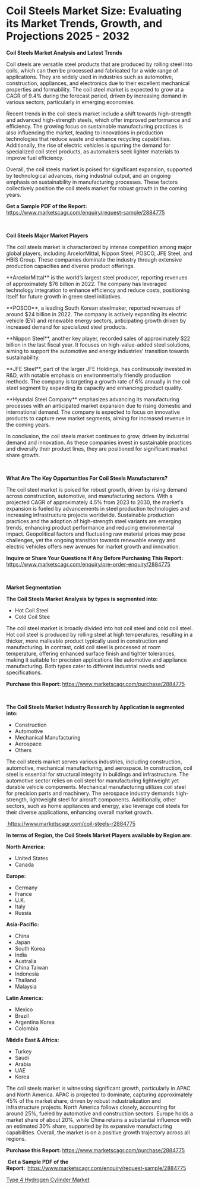 <p><h1>Coil Steels Market Size: Evaluating its Market Trends, Growth, and Projections 2025 - 2032</h1></p><p><strong>Coil Steels Market Analysis and Latest Trends</strong></p>
<p><p>Coil steels are versatile steel products that are produced by rolling steel into coils, which can then be processed and fabricated for a wide range of applications. They are widely used in industries such as automotive, construction, appliances, and electronics due to their excellent mechanical properties and formability. The coil steel market is expected to grow at a CAGR of 9.4% during the forecast period, driven by increasing demand in various sectors, particularly in emerging economies.</p><p>Recent trends in the coil steels market include a shift towards high-strength and advanced high-strength steels, which offer improved performance and efficiency. The growing focus on sustainable manufacturing practices is also influencing the market, leading to innovations in production technologies that reduce waste and enhance recycling capabilities. Additionally, the rise of electric vehicles is spurring the demand for specialized coil steel products, as automakers seek lighter materials to improve fuel efficiency.</p><p>Overall, the coil steels market is poised for significant expansion, supported by technological advances, rising industrial output, and an ongoing emphasis on sustainability in manufacturing processes. These factors collectively position the coil steels market for robust growth in the coming years.</p></p>
<p><strong>Get a Sample PDF of the Report:&nbsp;</strong> <a href="https://www.marketscagr.com/enquiry/request-sample/2884775?utm_campaign=2194&utm_medium=2&utm_source=Github&utm_content=ia&utm_term=13032025&utm_id=coil-steels">https://www.marketscagr.com/enquiry/request-sample/2884775</a></p>
<p>&nbsp;</p>
<p><strong>Coil Steels Major Market Players</strong></p>
<p><p>The coil steels market is characterized by intense competition among major global players, including ArcelorMittal, Nippon Steel, POSCO, JFE Steel, and HBIS Group. These companies dominate the industry through extensive production capacities and diverse product offerings.</p><p>**ArcelorMittal** is the world’s largest steel producer, reporting revenues of approximately $76 billion in 2022. The company has leveraged technology integration to enhance efficiency and reduce costs, positioning itself for future growth in green steel initiatives.</p><p>**POSCO**, a leading South Korean steelmaker, reported revenues of around $24 billion in 2022. The company is actively expanding its electric vehicle (EV) and renewable energy sectors, anticipating growth driven by increased demand for specialized steel products.</p><p>**Nippon Steel**, another key player, recorded sales of approximately $22 billion in the last fiscal year. It focuses on high-value-added steel solutions, aiming to support the automotive and energy industries' transition towards sustainability.</p><p>**JFE Steel**, part of the larger JFE Holdings, has continuously invested in R&D, with notable emphasis on environmentally friendly production methods. The company is targeting a growth rate of 6% annually in the coil steel segment by expanding its capacity and enhancing product quality.</p><p>**Hyundai Steel Company** emphasizes advancing its manufacturing processes with an anticipated market expansion due to rising domestic and international demand. The company is expected to focus on innovative products to capture new market segments, aiming for increased revenue in the coming years.</p><p>In conclusion, the coil steels market continues to grow, driven by industrial demand and innovation. As these companies invest in sustainable practices and diversify their product lines, they are positioned for significant market share growth.</p></p>
<p>&nbsp;</p>
<p><strong>What Are The Key Opportunities For Coil Steels Manufacturers?</strong></p>
<p><p>The coil steel market is poised for robust growth, driven by rising demand across construction, automotive, and manufacturing sectors. With a projected CAGR of approximately 4.5% from 2023 to 2030, the market's expansion is fueled by advancements in steel production technologies and increasing infrastructure projects worldwide. Sustainable production practices and the adoption of high-strength steel variants are emerging trends, enhancing product performance and reducing environmental impact. Geopolitical factors and fluctuating raw material prices may pose challenges, yet the ongoing transition towards renewable energy and electric vehicles offers new avenues for market growth and innovation.</p></p>
<p><strong>Inquire or Share Your Questions If Any Before Purchasing This Report:</strong> <a href="https://www.marketscagr.com/enquiry/pre-order-enquiry/2884775?utm_campaign=2194&utm_medium=2&utm_source=Github&utm_content=ia&utm_term=13032025&utm_id=coil-steels">https://www.marketscagr.com/enquiry/pre-order-enquiry/2884775</a></p>
<p>&nbsp;</p>
<p><strong>Market Segmentation</strong></p>
<p><strong>The Coil Steels Market Analysis by types is segmented into:</strong></p>
<p><ul><li>Hot Coil Steel</li><li>Cold Coil Stee</li></ul></p>
<p><p>The coil steel market is broadly divided into hot coil steel and cold coil steel. Hot coil steel is produced by rolling steel at high temperatures, resulting in a thicker, more malleable product typically used in construction and manufacturing. In contrast, cold coil steel is processed at room temperature, offering enhanced surface finish and tighter tolerances, making it suitable for precision applications like automotive and appliance manufacturing. Both types cater to different industrial needs and specifications.</p></p>
<p><strong>Purchase this Report:&nbsp;</strong><a href="https://www.marketscagr.com/purchase/2884775?utm_campaign=2194&utm_medium=2&utm_source=Github&utm_content=ia&utm_term=13032025&utm_id=coil-steels">https://www.marketscagr.com/purchase/2884775</a></p>
<p>&nbsp;</p>
<p><strong>The Coil Steels Market Industry Research by Application is segmented into:</strong></p>
<p><ul><li>Construction</li><li>Automotive</li><li>Mechanical Manufacturing</li><li>Aerospace</li><li>Others</li></ul></p>
<p><p>The coil steels market serves various industries, including construction, automotive, mechanical manufacturing, and aerospace. In construction, coil steel is essential for structural integrity in buildings and infrastructure. The automotive sector relies on coil steel for manufacturing lightweight yet durable vehicle components. Mechanical manufacturing utilizes coil steel for precision parts and machinery. The aerospace industry demands high-strength, lightweight steel for aircraft components. Additionally, other sectors, such as home appliances and energy, also leverage coil steels for their diverse applications, enhancing overall market growth.</p></p>
<p><a href="https://www.marketscagr.com/coil-steels-r2884775?utm_campaign=2194&utm_medium=2&utm_source=Github&utm_content=ia&utm_term=13032025&utm_id=coil-steels">&nbsp;https://www.marketscagr.com/coil-steels-r2884775</a></p>
<p><strong>In terms of Region, the Coil Steels Market Players available by Region are:</strong></p>
<p>
    <p> <strong> North America: </strong>
        <ul>
            <li>United States</li>
            <li>Canada</li>
        </ul>
        </p> 
    <p> <strong> Europe: </strong>
        <ul>
            <li>Germany</li>
            <li>France</li>
            <li>U.K.</li>
            <li>Italy</li>
            <li>Russia</li>
        </ul>
        </p> 
    <p> <strong> Asia-Pacific: </strong>
        <ul>
            <li>China</li>
            <li>Japan</li>
            <li>South Korea</li>
            <li>India</li>
            <li>Australia</li>
            <li>China Taiwan</li>
            <li>Indonesia</li>
            <li>Thailand</li>
            <li>Malaysia</li>
        </ul>
        </p> 
    <p> <strong> Latin America: </strong>
        <ul>
            <li>Mexico</li>
            <li>Brazil</li>
            <li>Argentina Korea</li>
            <li>Colombia</li>
        </ul>
        </p> 
    <p> <strong> Middle East & Africa: </strong>
        <ul>
            <li>Turkey</li>
            <li>Saudi</li>
            <li>Arabia</li>
            <li>UAE</li>
            <li>Korea</li>
        </ul>
    </p>
    </p>
<p><p>The coil steels market is witnessing significant growth, particularly in APAC and North America. APAC is projected to dominate, capturing approximately 45% of the market share, driven by robust industrialization and infrastructure projects. North America follows closely, accounting for around 25%, fueled by automotive and construction sectors. Europe holds a market share of about 20%, while China retains a substantial influence with an estimated 30% share, supported by its expansive manufacturing capabilities. Overall, the market is on a positive growth trajectory across all regions.</p></p>
<p><strong>Purchase this Report: </strong><a href="https://www.marketscagr.com/purchase/2884775?utm_campaign=2194&utm_medium=2&utm_source=Github&utm_content=ia&utm_term=13032025&utm_id=coil-steels">https://www.marketscagr.com/purchase/2884775</a></p>
<p>&nbsp;<strong>Get a Sample PDF of the Report:&nbsp;&nbsp;</strong><a href="https://www.marketscagr.com/enquiry/request-sample/2884775?utm_campaign=2194&utm_medium=2&utm_source=Github&utm_content=ia&utm_term=13032025&utm_id=coil-steels">https://www.marketscagr.com/enquiry/request-sample/2884775</a></p>
<p><strong></strong></p>
<p><p><a href="https://github.com/gukenneth26571/Market-Research-Report-List-1/blob/main/type-4-hydrogen-cylinder-market.md?utm_campaign=2194&utm_medium=2&utm_source=Github&utm_content=ia&utm_term=13032025&utm_id=coil-steels">Type 4 Hydrogen Cylinder Market</a></p></p>